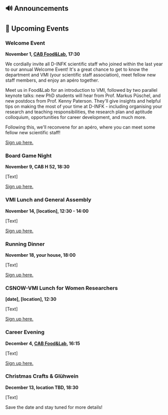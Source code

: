 ## 🔊 Announcements

## 📅 Upcoming Events

### Welcome Event

**November 1, [CAB Food&Lab](https://ethz.ch/en/campus/getting-to-know/cafes-restaurants-shops/gastronomy/restaurants-and-cafeterias/zentrum/food-lab.html), 17:30**

We cordially invite all D-INFK scientific staff who joined within the last year to our annual Welcome Event! It's a great chance to get to know the department and VMI (your scientific staff association), meet fellow new staff members, and enjoy an apéro together.

Meet us in Food&Lab for an introduction to VMI, followed by two parallel keynote talks: new PhD students will hear from Prof. Markus Püschel, and new postdocs from Prof. Kenny Paterson. They'll give insights and helpful tips on making the most of your time at D-INFK - including organising your research and teaching responsibilities, the research plan and aptitude colloquium, opportunities for career development, and much more. 

Following this, we'll reconvene for an apéro, where you can meet some fellow new scientific staff! 

[Sign up here.](https://forms.gle/veVLpnwRkWCxxy538)

### Board Game Night 

**November 9, CAB H 52, 18:30**

[Text] 

[Sign up here.]()

### VMI Lunch and General Assembly

**November 14, [location], 12:30 - 14:00**

[Text]

[Sign up here.]()

### Running Dinner

**November 18, your house, 18:00**

[Text]

[Sign up here.]()

### CSNOW-VMI Lunch for Women Researchers

**[date], [location], 12:30**

[Text]

[Sign up here.]()

### Career Evening

**December 4, [CAB Food&Lab](https://ethz.ch/en/campus/getting-to-know/cafes-restaurants-shops/gastronomy/restaurants-and-cafeterias/zentrum/food-lab.html), 16:15**

[Text]

[Sign up here.]()

### Christmas Crafts & Glühwein

**December 13, location TBD, 18:30**

[Text]

Save the date and stay tuned for more details! 
